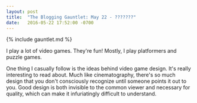 ```yaml
---
layout: post
title:  "The Blogging Gauntlet: May 22 - ???????"
date:   2016-05-22 17:52:00 -0700
---
```


{% include gauntlet.md %}

I play a lot of video games. They're fun! Mostly, I play platformers and
puzzle games.

One thing I casually follow is the ideas behind video game design. It's
really interesting to read about. Much like cinematography, there's so
much design that you don't consciously recognize until someone points it out
to you. Good design is both invisible to the common viewer and necessary
for quality, which can make it infuriatingly difficult to understand.


